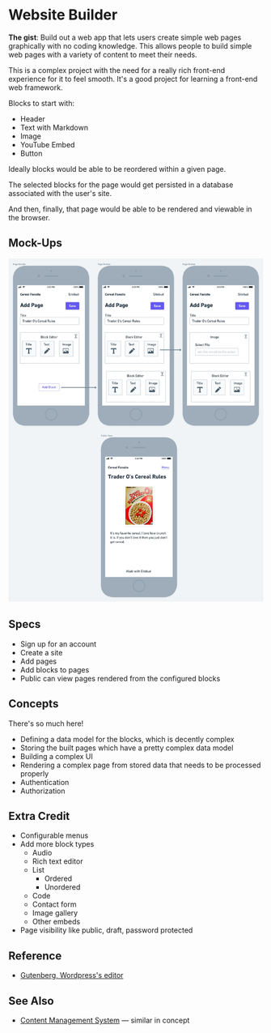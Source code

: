 # Website Builder

**The gist**: Build out a web app that lets users create simple web pages graphically with no coding knowledge. This allows people to build simple web pages with a variety of content to meet their needs.

This is a complex project with the need for a really rich front-end experience for it to feel smooth. It's a good project for learning a front-end web framework.

Blocks to start with:

- Header
- Text with Markdown
- Image
- YouTube Embed
- Button

Ideally blocks would be able to be reordered within a given page.

The selected blocks for the page would get persisted in a database associated with the user's site.

And then, finally, that page would be able to be rendered and viewable in the browser.

## Mock-Ups

![Website builder mobile mock-ups. First view: top row with site and platform name; second row with "Add Page" heading and "Save" button; title field; block editor block with title, text and image options; "Add Block" button. Second view: a block has been added after clicking the button. Third view: an image selection input has replaced the top block editor block. Fourth view: rendered page with site name, menu button, page title, image, main content and platform reference](./img/sitebud.webp)

## Specs

- Sign up for an account
- Create a site
- Add pages
- Add blocks to pages
- Public can view pages rendered from the configured blocks

## Concepts

There's so much here!

- Defining a data model for the blocks, which is decently complex
- Storing the built pages which have a pretty complex data model
- Building a complex UI
- Rendering a complex page from stored data that needs to be processed properly
- Authentication
- Authorization

## Extra Credit

- Configurable menus
- Add more block types
  - Audio
  - Rich text editor
  - List
    - Ordered
    - Unordered
  - Code
  - Contact form
  - Image gallery
  - Other embeds
- Page visibility like public, draft, password protected

## Reference

- [Gutenberg, Wordpress's editor](https://wordpress.org/gutenberg/)

## See Also

- [Content Management System](./content-management-system.md) — similar in concept
